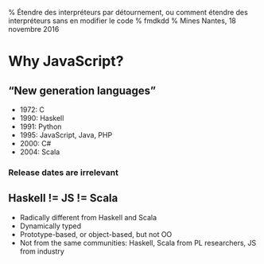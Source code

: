 % Étendre des interpréteurs par détournement, ou comment étendre des interpréteurs sans en modifier le code
% fmdkdd
% Mines Nantes, 18 novembre 2016

# Why JavaScript?

## “New generation languages”
- 1972: C
- 1990: Haskell
- 1991: Python
- 1995: JavaScript, Java, PHP
- 2000: C#
- 2004: Scala

### Release dates are irrelevant

## Haskell != JS != Scala
- Radically different from Haskell and Scala
- Dynamically typed
- Prototype-based, or object-based, but not OO
- Not from the same communities: Haskell, Scala from PL researchers, JS from industry
